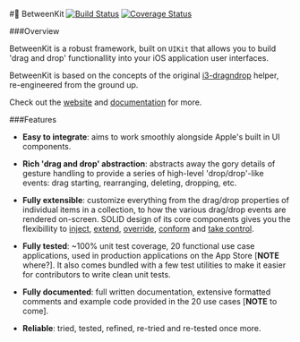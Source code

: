 # BetweenKit [![Build Status](https://travis-ci.org/ice3-software/between-kit.svg?branch=task-28-build-2.0.0)](https://travis-ci.org/ice3-software/between-kit) [![Coverage Status](https://coveralls.io/repos/ice3-software/between-kit/badge.png?branch=task-52-static-analysis-mess-detection)](https://coveralls.io/r/ice3-software/between-kit?branch=task-52-static-analysis-mess-detection)

###Overview

BetweenKit is a robust framework, built on `UIKit` that allows you to build 'drag and drop' functionallity into your iOS application user interfaces. 

BetweenKit is based on the concepts of the original [i3-dragndrop]() helper, re-engineered from the ground up.

Check out the [website](http://ice3-software.github.io/between-kit/) and [documentation]() for more.

###Features

- __Easy to integrate__: aims to work smoothly alongside Apple's built in UI components.

- __Rich 'drag and drop' abstraction__: abstracts away the gory details of gesture handling to provide a series of high-level 'drop/drop'-like events: drag starting, rearranging, deleting, dropping, etc.

- __Fully extensible__: customize everything from the drag/drop properties of individual items in a collection, to how the various drag/drop events are rendered on-screen. SOLID design of its core components gives you the flexibillity to [inject](), [extend](), [override](), [conform]() and [take control](http://i3.ytimg.com/vi/j4cokDb68jc/hqdefault.jpg).

- __Fully tested__: ~100% unit test coverage, 20 functional use case applications, used in production applications on the App Store [__NOTE__ where?]. It also comes bundled with a few test utilities to make it easier for contributors to write clean unit tests.

- __Fully documented__: full written documentation, extensive formatted comments and example code provided in the 20 use cases [__NOTE__ to come].

- __Reliable__: tried, tested, refined, re-tried and re-tested once more.

